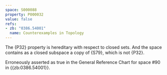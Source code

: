 ```yaml
---
space: S000088
property: P000032
value: false
refs:
- zb: "0386.54001"
  name: Counterexamples in Topology
---
```


The {P32} property is hereditary with respect to closed sets.
And the space contains as a closed subspace a copy of {S79}, which is not {P32}.

Erroneously asserted as true in the General Reference Chart for space #90 in
{{zb:0386.54001}}.
